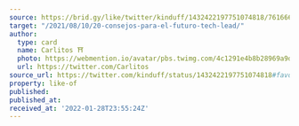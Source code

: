 ```yaml
---
source: https://brid.gy/like/twitter/kinduff/1432422197751074818/761666
target: "/2021/08/10/20-consejos-para-el-futuro-tech-lead/"
author:
  type: card
  name: Carlitos ⛩
  photo: https://webmention.io/avatar/pbs.twimg.com/4c1291e4b8b28969a9de876726028e909f30786382aba9459c4ad65d60daa09e.jpg
  url: https://twitter.com/Carlitos
source_url: https://twitter.com/kinduff/status/1432422197751074818#favorited-by-761666
property: like-of
published: 
published_at: 
received_at: '2022-01-28T23:55:24Z'
---
```


